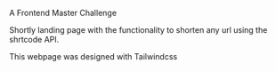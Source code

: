 A Frontend Master Challenge

Shortly landing page with the functionality to shorten any url using the shrtcode API.

This webpage was designed with Tailwindcss
